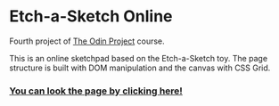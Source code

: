 # Etch-a-Sketch Online

Fourth project of <a href="https://www.theodinproject.com/about">The Odin Project</a> course.

This is an online sketchpad based on the Etch-a-Sketch toy. The page structure is built with DOM manipulation and the canvas with CSS Grid.

### <a href="https://araujodanield.github.io/odin-etch-a-sketch/" target="_blank">You can look the page by clicking here!</a>
